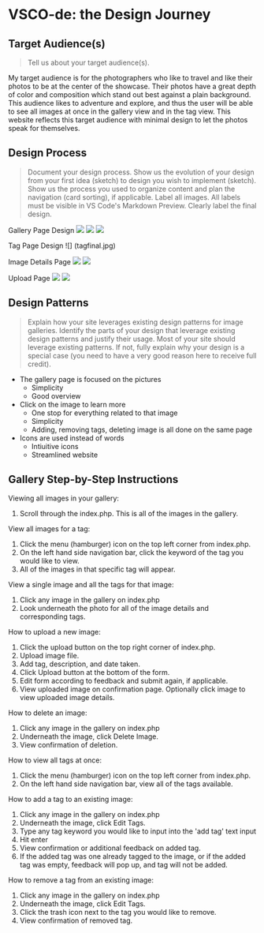 # VSCO-de: the Design Journey

## Target Audience(s)
> Tell us about your target audience(s).

My target audience is for the photographers who like to travel and like their photos to be at the center of the showcase. Their photos have a great depth of color and composition which stand out best against a plain background. This audience likes to adventure and explore, and thus the user will be able to see all images at once in the gallery view and in the tag view. This website reflects this target audience with minimal design to let the photos speak for themselves.

## Design Process
> Document your design process. Show us the evolution of your design from your first idea (sketch) to design you wish to implement (sketch). Show us the process you used to organize content and plan the navigation (card sorting), if applicable.
> Label all images. All labels must be visible in VS Code's Markdown Preview.
> Clearly label the final design.

Gallery Page Design
![](gallery1.jpg)
![](gallery2.jpg)
![](galleryfinal.jpg)

Tag Page Design
![] (tagfinal.jpg)

Image Details Page
![](image1.jpg)
![](imagefinal.jpg)

Upload Page
![](upload1.jpg)
![](uploadfinal.jpg)



## Design Patterns
> Explain how your site leverages existing design patterns for image galleries.
> Identify the parts of your design that leverage existing design patterns and justify their usage.
> Most of your site should leverage existing patterns. If not, fully explain why your design is a special case (you need to have a very good reason here to receive full credit).

- The gallery page is focused on the pictures
    - Simplicity
    - Good overview
- Click on the image to learn more
    - One stop for everything related to that image
    - Simplicity
    - Adding, removing tags, deleting image is all done on the same page
- Icons are used instead of words
    - Intiuitive icons
    - Streamlined website


## Gallery Step-by-Step Instructions

Viewing all images in your gallery:
1. Scroll through the index.php. This is all of the images in the gallery.

View all images for a tag:
1. Click the menu (hamburger) icon on the top left corner from index.php.
2. On the left hand side navigation bar, click the keyword of the tag you would like to view.
3. All of the images in that specific tag will appear.

View a single image and all the tags for that image:
1. Click any image in the gallery on index.php
2. Look underneath the photo for all of the image details and corresponding tags.

How to upload a new image:
1. Click the upload button on the top right corner of index.php.
2. Upload image file.
3. Add tag, description, and date taken.
4. Click Upload button at the bottom of the form.
5. Edit form according to feedback and submit again, if applicable.
6. View uploaded image on confirmation page. Optionally click image to view uploaded image details.

How to delete an image:
1. Click any image in the gallery on index.php
2. Underneath the image, click Delete Image.
3. View confirmation of deletion.

How to view all tags at once:
1. Click the menu (hamburger) icon on the top left corner from index.php.
2. On the left hand side navigation bar, view all of the tags available.

How to add a tag to an existing image:
1. Click any image in the gallery on index.php
2. Underneath the image, click Edit Tags.
3. Type any tag keyword you would like to input into the 'add tag' text input
4. Hit enter
5. View confirmation or additional feedback on added tag.
6. If the added tag was one already tagged to the image, or if the added tag was empty, feedback will pop up, and tag will not be added.

How to remove a tag from an existing image:
1. Click any image in the gallery on index.php
2. Underneath the image, click Edit Tags.
3. Click the trash icon next to the tag you would like to remove.
4. View confirmation of removed tag.
